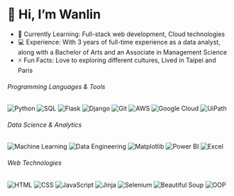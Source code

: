 # 👋 Hi, I’m Wanlin

- 🌱 Currently Learning: Full-stack web development, Cloud technologies
- 💻 Experience: With 3 years of full-time experience as a data analyst, along with a Bachelor of Arts and an Associate in Management Science
- ⚡ Fun Facts: Love to exploring different cultures, Lived in Taipei and Paris

###### Programming Languages & Tools
![Python](https://img.shields.io/badge/Python-3776AB?style=for-the-badge&logo=python&logoColor=white)
![SQL](https://img.shields.io/badge/SQL-4479A1?style=for-the-badge&logo=postgresql&logoColor=white)
![Flask](https://img.shields.io/badge/Flask-000000?style=for-the-badge&logo=flask&logoColor=white)
![Django](https://img.shields.io/badge/Django-092E20?style=for-the-badge&logo=django&logoColor=white)
![Git](https://img.shields.io/badge/Git-F05032?style=for-the-badge&logo=git&logoColor=white)
![AWS](https://img.shields.io/badge/AWS-232F3E?style=for-the-badge&logo=amazon-aws&logoColor=white)
![Google Cloud](https://img.shields.io/badge/Google%20Cloud-4285F4?style=for-the-badge&logo=google-cloud&logoColor=white)
![UiPath](https://img.shields.io/badge/UiPath-F56000?style=for-the-badge&logo=uipath&logoColor=white)
###### Data Science & Analytics
![Machine Learning](https://img.shields.io/badge/Machine%20Learning-00C49F?style=for-the-badge&logo=scikit-learn&logoColor=white)
![Data Engineering](https://img.shields.io/badge/Data%20Engineering-FF6F00?style=for-the-badge&logo=apache-airflow&logoColor=white)
![Matplotlib](https://img.shields.io/badge/Matplotlib-11557C?style=for-the-badge&logo=matplotlib&logoColor=white)
![Power BI](https://img.shields.io/badge/Power%20BI-F2C811?style=for-the-badge&logo=power-bi&logoColor=black)
![Excel](https://img.shields.io/badge/Microsoft%20Excel-217346?style=for-the-badge&logo=microsoft-excel&logoColor=white)
###### Web Technologies
![HTML](https://img.shields.io/badge/HTML-E34F26?style=for-the-badge&logo=html5&logoColor=white)
![CSS](https://img.shields.io/badge/CSS-1572B6?style=for-the-badge&logo=css3&logoColor=white)
![JavaScript](https://img.shields.io/badge/JavaScript-F7DF1E?style=for-the-badge&logo=javascript&logoColor=black)
![Jinja](https://img.shields.io/badge/Jinja-B41717?style=for-the-badge&logo=jinja&logoColor=white)
![Selenium](https://img.shields.io/badge/Selenium-43B02A?style=for-the-badge&logo=selenium&logoColor=white)
![Beautiful Soup](https://img.shields.io/badge/Beautiful%20Soup-5F4B8B?style=for-the-badge&logo=beautiful-soup&logoColor=white)
![OOP](https://img.shields.io/badge/OOP-00758F?style=for-the-badge)








<!---
wanlinyang1111/wanlinyang1111 is a ✨ special ✨ repository because its `README.md` (this file) appears on your GitHub profile.
You can click the Preview link to take a look at your changes.
--->
